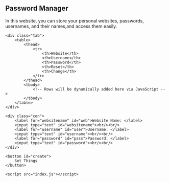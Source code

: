 <html lang="en">
<head>
    <!-- Font Awesome script commented out; uncomment if needed -->
    <!-- <script src="https://kit.fontawesome.com/689bbb916f.js" crossorigin="anonymous"></script> -->
    <link rel="stylesheet" href="styles.css">
    <meta charset="UTF-8">
    <meta name="viewport" content="width=device-width, initial-scale=1.0">
    <title>Password Manager</title>
</head>
<body>
    <div id="info">
        <h2>Password Manager</h2>
        <p>
            In this website, you can store your personal websites, passwords, usernames, and their names,and access them easily.
        </p>
    </div>
    
    <div class="tab">
        <table>
            <thead>
                <tr>
                    <th>Website</th>
                    <th>Username</th>
                    <th>Password</th>
                    <th>Reset</th>
                    <th>Change</th>
                </tr>
            </thead>
            <tbody>
                <!-- Rows will be dynamically added here via JavaScript -->
            </tbody>
        </table>
    </div>

    <div class="con">
        <label for="websitename" id="web">Website Name: </label>
        <input type="text" id="websitename"><br/><br/>
        <label for="username" id="user">Username: </label>
        <input type="text" id="username"><br/><br/>
        <label for="password" id="pass">Password: </label>
        <input type="text" id="password"><br/><br/>
    </div>
    
    <button id="create">
        Set Things
    </button>

    <script src="index.js"></script>
</body>
</html>